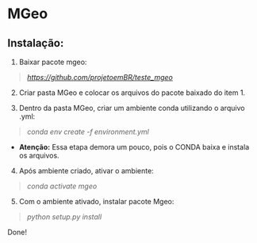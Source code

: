 # MGeo

## Instalação:

1. Baixar pacote mgeo:  
> *https://github.com/projetoemBR/teste_mgeo*

2. Criar pasta MGeo e colocar os arquivos do pacote baixado do item 1.  

3. Dentro da pasta MGeo, criar um ambiente conda utilizando o arquivo .yml:  
> *conda env create -f environment.yml*  
   - **Atenção:** Essa etapa demora um pouco, pois o CONDA baixa e instala os arquivos.
 
4. Após ambiente criado, ativar o ambiente:  
> *conda activate mgeo*

5. Com o ambiente ativado, instalar pacote Mgeo:  
> *python setup.py install*

Done!

